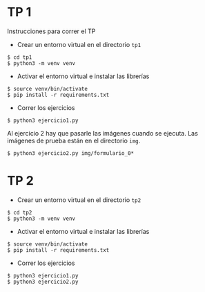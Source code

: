 # TP 1

Instrucciones para correr el TP

* Crear un entorno virtual en el directorio `tp1`

```
$ cd tp1
$ python3 -m venv venv
```

* Activar el entorno virtual e instalar las librerías

```
$ source venv/bin/activate
$ pip install -r requirements.txt
```

* Correr los ejercicios

```
$ python3 ejercicio1.py
```

Al ejercicio 2 hay que pasarle las imágenes cuando se ejecuta. Las imágenes de prueba están en el directorio `img`.

```
$ python3 ejercicio2.py img/formulario_0*
```

# TP 2

* Crear un entorno virtual en el directorio `tp2`

```
$ cd tp2
$ python3 -m venv venv
```

* Activar el entorno virtual e instalar las librerías

```
$ source venv/bin/activate
$ pip install -r requirements.txt
```

* Correr los ejercicios

```
$ python3 ejercicio1.py
$ python3 ejercicio2.py
```

